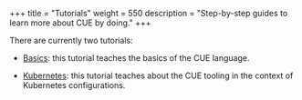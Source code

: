 +++
title = "Tutorials"
weight = 550
description = "Step-by-step guides to learn more about CUE by doing."
+++

<!-- TODO: pull tutorials into this site -->
There are currently two tutorials:

- [Basics](https://github.com/cuelang/cue/blob/master/doc/tutorial/basics/Readme.md):
  this tutorial teaches the basics of the CUE language.

- [Kubernetes](https://github.com/cuelang/cue/blob/master/doc/tutorial/kubernetes/README.md):
  this tutorial teaches about the CUE tooling in the context of
  Kubernetes configurations.